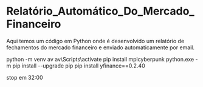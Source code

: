 # Relatório_Automático_Do_Mercado_Financeiro
Aqui temos um código em Python onde é desenvolvido um relatório de fechamentos do mercado financeiro e enviado automaticamente por email.

python -m venv av
av\Scripts\activate
pip install mplcyberpunk
python.exe -m pip install --upgrade pip
pip install yfinance==0.2.40

stop em 32:00